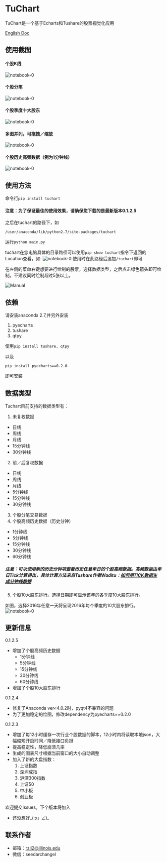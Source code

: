 TuChart
=================
TuChart是一个基于Echarts和Tushare的股票视觉化应用

[English Doc](https://github.com/Seedarchangel/TuChart/blob/master/Example_Graphs/En_US.md)
## 使用截图
#### 个股K线
![notebook-0](https://github.com/Seedarchangel/TuChart/blob/master/Example_Graphs/Screen%20Shot%202017-08-29%20at%203.30.19%20PM.png?raw=true)
#### 个股分笔
![notebook-0](https://github.com/Seedarchangel/TuChart/blob/master/Example_Graphs/Screen%20Shot%202017-08-29%20at%202.12.53%20AM.png)
#### 个股季度十大股东
![notebook-0](https://github.com/Seedarchangel/TuChart/blob/master/Example_Graphs/Revised.gif)
#### 多图并列，可拖拽／缩放
![notebook-0](https://github.com/Seedarchangel/TuChart/blob/master/Example_Graphs/sample.gif)
#### 个股历史高频数据（例为1分钟线）
![notebook-0](https://github.com/Seedarchangel/TuChart/blob/master/Example_Graphs/Screen%20Shot%202017-09-05%20at%2011.55.53%20PM.png)

## 使用方法
命令行```pip install tuchart```

#### 注意：为了保证最佳的使用效果，请确保您下载的是最新版本0.1.2.5

之后在tuchart的路径下，如

```/user/anaconda/lib/python2.7/site-packages/tuchart```

运行```python main.py```

tuchart在您电脑具体的目录路径可以使用```pip show tuchart```指令下返回的Location查看，如:
![notebook-0](https://github.com/Seedarchangel/TuChart/blob/master/Example_Graphs/tuchart_path.png)
使用时在此路径后追加```/tuchart```即可

在左侧的菜单右键想要进行绘制的股票，选择数据类型，之后点击绿色箭头即可绘制。不建议同时绘制超过5张以上。


![Manual](https://github.com/Seedarchangel/TuChart/blob/master/Example_Graphs/SLYJiZEBeD.gif)



## 依赖
请安装anaconda 2.7,并另外安装

1. pyecharts
2. tushare
3. qtpy

使用```pip install tushare, qtpy```

以及

```pip install pyecharts==0.2.0```


即可安装


## 数据类型
Tuchart目前支持的数据类型有：
1. 未复权数据
* 日线
* 周线
* 月线
* 15分钟线
* 30分钟线
2. 前／后复权数据
* 日线
* 周线
* 月线
* 5分钟线
* 15分钟线
* 30分钟线
3. 个股分笔交易数据
4. 个股高频历史数据（历史分钟）
* 1分钟线
* 5分钟线
* 15分钟线
* 30分钟线
* 60分钟线
##### 注意：可以使用新的历史分钟项查看历史任意单日的个股高频数据。高频数据由单日Tick计算得出，具体计算方法来自Tushare作者Waditu：[如何用TICK数据生成分钟线数据](https://mp.weixin.qq.com/s?__biz=MzAwOTgzMDk5Ng==&mid=2650833965&idx=1&sn=e3e74639c068e7a1e41a35bb1decd313&chksm=80adb316b7da3a00de4191d4da6a5a7cab60fa3d282876fcf0b4d6dd8fc234528a316f5aa50a&mpshare=1&scene=1&srcid=090514fJTxEaB4CbnBI85x60&pass_ticket=qA7MkXEYQz2xA0uHwCD8eF43XfYsQMFMTyDT0euW7YFDRhLeVPR8dAxIaK6gxprk#rd)
5. 个股10大股东排行。选择日期即可显示该年的各季度10大股东排行。

如图，选择2016年任意一天将呈现2016年每个季度的10大股东排行。
![notebook-0](https://github.com/Seedarchangel/TuChart/blob/master/Example_Graphs/Screen%20Shot%202017-09-06%20at%2012.33.55%20AM.png?raw=true)



## 更新信息
0.1.2.5
* 增加了个股高频历史数据
  * 1分钟线
  * 5分钟线
  * 15分钟线
  * 30分钟线
  * 60分钟线
* 增加了个股10大股东排行 
  
0.1.2.4
* 修复了Anaconda ver<4.0.2时，pyqt4不兼容的问题
* 为了更加稳定的绘图，修改dependency为pyecharts==0.2.0

0.1.2.3 
* 增加了每12小时缓存一次行业个股数据的脚本，12小时内将读取本地json，大幅缩短开启时间／降低接口负担
* 提高稳定性，降低崩溃几率
* 生成的图表尺寸根据当前窗口的大小自动调整
* 加入了新的大盘指数：
  1. 上证指数
  2. 深圳成指
  3. 沪深300指数
  4. 上证50
  5. 中小板
  6. 创业板



欢迎提交Issues。下个版本将加入
* 还没想好_(:з」∠)_


## 联系作者
* 邮箱：rzli2@illinois.edu
* 微信：seedarchangel








